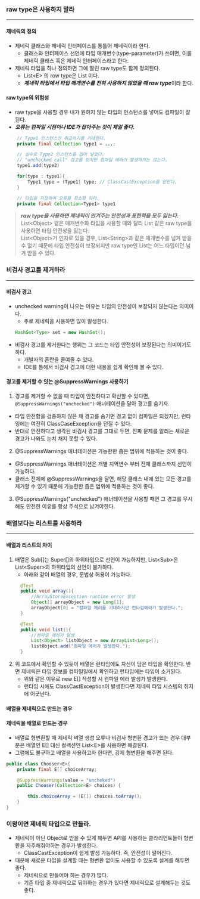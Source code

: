 ### raw type은 사용하지 말라
---

#### 제네릭의 정의
- 제네릭 클래스와 제네릭 인터페이스를 통틀어 제네릭이라 한다.
  - 클래스와 인터페이스 선언에 타입 매개변수(type-parameter)가 쓰이면, 이를 제네릭 클래스 혹은 제네릭 인터페이스라고 한다.
- 제네릭 타입을 하나 정의하면 그에 딸린 raw type도 함께 정의된다.
  - List\<E\> 의 row type은 List 이다.
  - ***제네릭 타입에서 타입 매개변수를 전혀 사용하지 않았을 때 raw type***이라 한다.

#### raw type의 위험성
- raw type을 사용할 경우 내가 원하지 않는 타입의 인스턴스를 넣어도 컴파일이 잘된다.
- ***오류는 컴파일 시점이나 IDE가 잡아주는 것이 제일 좋다.***
```java
    // Type1 인스턴스만 취급하기를 기대한다.
    private final Collection type1 = ...;

    // 실수로 Type2 인스턴스를 집어 넣었다.
    // "unchecked call" 경고를 받지만 컴파일 에러가 발생하지는 않는다.
    type1.add(type2)

    for(type : type1){
        Type1 type = (Type1) type; // ClassCastException을 던진다.
    }

    // 타입을 지정하여 오류를 최소화 하라.
    private final Collection<Type1> type1
```
> ***raw type을 사용하면 제네릭이 안겨주는 안전성과 표현력을 모두 잃는다.*** <br/>
> List\<Object\> 같은 매개변수화 타입을 사용할 때와 달리 List 같은 raw type을 사용하면 타입 안전성을 잃는다. <br/>
> List\<Object\>가 인자로 있을 경우, List\<String\>과 같은 매개변수를 넘겨 받을 수 없기 때문에 타입 안전성이 보장되지만 raw type인 List는 어느 타입이던 넘겨 받을 수 있다. 

### 비검사 경고를 제거하라
---

#### 비검사 경고
- unchecked warning이 나오는 이유는 타입의 안전성이 보장되지 않는다는 의미이다.
  - 주로 제네릭을 사용하면 많이 발생한다.
  ```java
  HashSet<Type> set = new HashSet();
  ```
- 비검사 경고를 제거한다는 행위는 그 코드는 타입 안전성이 보장된다는 의미이기도 하다.
  - 개발자의 혼란을 줄여줄 수 있다.
  - IDE를 통해서 비검사 경고에 대한 내용을 쉽게 확인해 볼 수 있다.

#### 경고를 제거할 수 잇는 @SuppressWarnings 사용하기
1. 경고를 제거할 수 없을 때 타입이 안전하다고 확신할 수 있다면, `@SuppressWarnings("unchecked")` 애너테이션을 달아 경고를 숨기자.
  - 타입 안전함을 검증하지 않은 채 경고를 숨기면 경고 없이 컴파일은 되겠지만, 런타잉에는 여전히 ClassCaseException을 던질 수 있다.
  - 반대로 안전하다고 생각된 비검사 경고를 그대로 두면, 진짜 문제를 알리는 새로운 경고가 나와도 눈치 채지 못할 수 있다.
2. @SuppressWarnings 애너테이션은 가능한한 좁은 범위에 적용하는 것이 좋다.
  - @SuppressWarnings 애너테이션은 개별 지역변수 부터 전체 클래스까지 선언이 가능하다.
  - 클래스 전체에 @SuppressWarnings을 달면, 해당 클래스 내에 있는 모든 경고를 제거할 수 있기 때문에 가능한한 좁은 범위에 적용하는 것이 좋다.
3. @SuppressWarnings("unchecked") 애너테이션을 사용할 때면 그 경고를 무시해도 안전한 이유를 항상 주석으로 남겨야한다.

### 배열보다는 리스트를 사용하라
---

#### 배열과 리스트의 차이
1. 배열은 Sub[]는 Super[]의 하위타입으로 선언이 가능하지만, List\<Sub>은 List\<Super>의 하위타입의 선언이 불가하다.
   - 아래와 같이 배열의 경우, 문법상 허용이 가능하다.
    ```java
      @Test
      public void array(){
          //ArrayStoreException runtime error 발생
          Object[] arrayObject = new Long[1];
          arrayObject[0] = "컴파일 에러를 기대하지만 런타임에러가 발생한다.";
      }

      @Test
      public void list(){
          //컴파일 에러가 발생
          List<Object> listObject = new ArrayList<Long>();
          listObject.add("컴파일 에러가 발생한다.");
      }  
    ```   
2. 위 코드에서 확인할 수 있듯이 배열은 런타임에도 자신이 담은 타입을 확인한다. 반면 제네릭은 타입 정보를 컴파일일에서 확인하고 런타임에는 타입이 소거된다.
   - 위와 같은 이유로 new E[] 작성할 시 컴파일 에러 발생가 발생한다.
   - 런타임 시에도 ClassCastException이 발생한다면 제네릭 타입 시스템의 취지에 어긋난다.

#### 배열을 제네릭으로 만드는 경우

#### 제네릭을 배열로 만드는 경우
- 배열로 형변환할 때 제네릭 벼열 생성 오류나 비검사 형변환 경고가 뜨는 경우 대부분은 배열인 E[] 대신 컬렉션인 List\<E>를 사용하면 해결된다.
- 그럼에도 불구하고 배열을 사용하고자 한다면, 강제 형변환을 해주면 된다.
```java
public class Chooser<E>{
    private final E[] choiceArray;

    @SuppressWarnings(value = "uncheked")
    public Chooser(Collection<E> choices) {

        this.choiceArray = (E[]) choices.toArray();
    }
}
```

### 이왕이면 제네릭 타입으로 만들라.

- 제네릭이 아닌 Object로 받을 수 있게 해두면 API를 사용하는 클라리언트들이 형변환을 자주해줘야하는 경우가 발생한다.
  - ClassCastException이 쉽게 발생 가능하다. 즉, 안전성이 떨어진다.
- 때문에 새로운 타입을 설계할 때는 형변환 없이도 사용할 수 있도록 설계를 해두면 좋다.
  - 제네릭으로 만들어야 하는 경우가 많다.
  - 기존 타입 중 제네릭으로 둬야하는 경우가 있다면 제네릭으로 설계해두는 것도 좋다.
